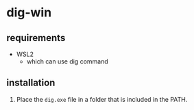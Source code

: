 # dig-win
## requirements
- WSL2
  - which can use dig command

## installation
1. Place the `dig.exe` file in a folder that is included in the PATH.
